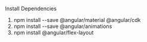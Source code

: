 Install Dependencies
1. npm install --save @angular/material @angular/cdk
2. npm install --save @angular/animations
3. npm install @angular/flex-layout    